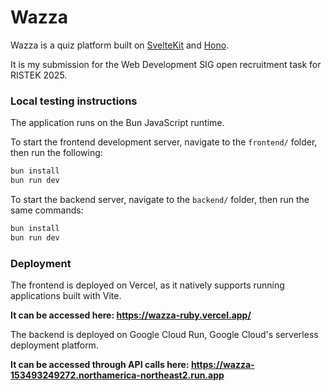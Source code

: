 # Wazza

Wazza is a quiz platform built on [SvelteKit](https://svelte.dev/) and [Hono](https://hono.dev/).

It is my submission for the Web Development SIG open recruitment task for RISTEK 2025.

### Local testing instructions

The application runs on the Bun JavaScript runtime.

To start the frontend development server, navigate to the `frontend/` folder, then run the following:

```bash
bun install
bun run dev
```

To start the backend server, navigate to the `backend/` folder, then run the same commands:

```bash
bun install
bun run dev
```

### Deployment

The frontend is deployed on Vercel, as it natively supports running applications built with Vite.

**It can be accessed here: https://wazza-ruby.vercel.app/**

The backend is deployed on Google Cloud Run, Google Cloud's serverless deployment platform.

**It can be accessed through API calls here: https://wazza-153493249272.northamerica-northeast2.run.app**
